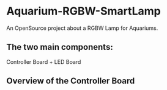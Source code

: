 # Aquarium-RGBW-SmartLamp
An OpenSource project about a RGBW Lamp for Aquariums.


## The two main components:
Controller Board + LED Board

## Overview of the Controller Board 
